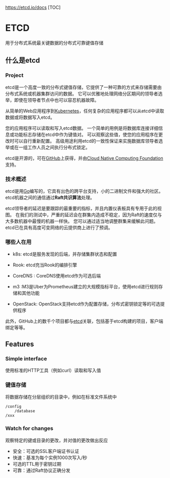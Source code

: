 https://etcd.io/docs
[TOC]
# ETCD
用于分布式系统最关键数据的分布式可靠键值存储

## 什么是etcd
### Project
etcd是一个高度一致的分布式键值存储，它提供了一种可靠的方式来存储需要由分布式系统或机器集群访问的数据。 它可以优雅地处理网络分区期间的领导者选举，即使在领导者节点中也可以容忍机器故障。

从简单的Web应用程序到[Kubernetes](https://kubernetes.io/)，任何复杂的应用程序都可以从etcd中读取数据或将数据写入etcd。

您的应用程序可以读取和写入etcd数据。 一个简单的用例是将数据库连接详细信息或功能标志存储在etcd中作为键值对。 可以观察这些值，使您的应用程序在更改时可以自行重新配置。 高级用途利用etcd的一致性保证来实施数据库领导者选举或在一组工作人员之间执行分布式锁定。

etcd是开源的，可在[GitHub](https://github.com/etcd-io/etcd)上获得，并由[Cloud Native Computing Foundation](https://cncf.io/)支持。

### 技术概述
etcd是用[Go](https://golang.org/)编写的，它具有出色的跨平台支持，小的二进制文件和强大的社区。 etcd机器之间的通信通过**Raft共识算法**处理。

etcd领导者的延迟是要跟踪的最重要的指标，并且内置仪表板具有专用于此的视图。 在我们的测试中，严重的延迟会在群集内造成不稳定，因为Raft的速度仅与大多数机器中最慢的机器一样快。 您可以通过适当地调整群集来缓解此问题。 etcd已在具有高度可变网络的云提供商上进行了预调。

### 哪些人在用

- k8s: etcd是服务发现的后端，并存储集群状态和配置

- Rook: etcd充当Rook的编排引擎

- CoreDNS : CoreDNS使用etcd作为可选后端

- m3 :M3是Uber为Prometheus建立的大规模指标平台，使用etcd进行规则存储和其他功能

- OpenStack: OpenStack支持etcd作为配置存储，分布式密钥锁定等的可选提供程序

此外，GitHub上的数千个项目都与[etcd](https://github.com/search?utf8=%E2%9C%93&q=etcd/)关联，包括基于etcd构建的项目，客户端绑定等等。

## Features

### Simple interface
使用标准的HTTP工具（例如curl）读取和写入值

### 键值存储
将数据存储在分层组织的目录中，例如在标准文件系统中
```
/config
    /database
/xxx
```

### Watch for changes
观察特定的键或目录的更改，并对值的更改做出反应


- 安全：可选的SSL客户端证书认证
- 快速：基准为每个实例1000次写入/秒
- 可选的TTL用于密钥过期
- 可靠：通过Raft协议正确分发
